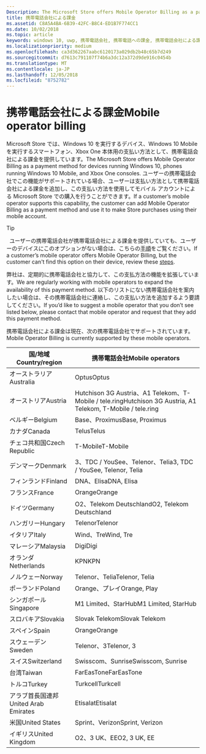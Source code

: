 ```yaml
---
Description: The Microsoft Store offers Mobile Operator Billing as a payment method for mobile operators who support this capability.
title: 携帯電話会社による課金
ms.assetid: C8A5A4BA-6B39-42FC-B8C4-ED1B7F774CC1
ms.date: 10/02/2018
ms.topic: article
keywords: windows 10, uwp, 携帯電話会社, 携帯電話への課金, 携帯電話会社による課金
ms.localizationpriority: medium
ms.openlocfilehash: ca3d362267aabc6120173a029db2b48c65b7d249
ms.sourcegitcommit: d7613c791107f74b6a3dc12a372d9de916c0454b
ms.translationtype: MT
ms.contentlocale: ja-JP
ms.lasthandoff: 12/05/2018
ms.locfileid: "8752782"
---
```

# <a name="mobile-operator-billing"></a><span data-ttu-id="db58f-103">携帯電話会社による課金</span><span class="sxs-lookup"><span data-stu-id="db58f-103">Mobile operator billing</span></span>


<span data-ttu-id="db58f-104">Microsoft Store では、Windows 10 を実行するデバイス、Windows 10 Mobile を実行するスマートフォン、Xbox One 本体用の支払い方法として、携帯電話会社による課金を提供しています。</span><span class="sxs-lookup"><span data-stu-id="db58f-104">The Microsoft Store offers Mobile Operator Billing as a payment method for devices running Windows 10, phones running Windows 10 Mobile, and Xbox One consoles.</span></span> <span data-ttu-id="db58f-105">ユーザーの携帯電話会社でこの機能がサポートされている場合、ユーザーは支払い方法として携帯電話会社による課金を追加し、この支払い方法を使用してモバイル アカウントによる Microsoft Store での購入を行うことができます。</span><span class="sxs-lookup"><span data-stu-id="db58f-105">If a customer’s mobile operator supports this capability, the customer can add Mobile Operator Billing as a payment method and use it to make Store purchases using their mobile account.</span></span>

> [!TIP]
>  <span data-ttu-id="db58f-106">ユーザーの携帯電話会社が携帯電話会社による課金を提供していても、ユーザーのデバイスにこのオプションがない場合は、こちらの[手順](http://go.microsoft.com/fwlink/p/?LinkId=523993)をご覧ください。</span><span class="sxs-lookup"><span data-stu-id="db58f-106">If a customer’s mobile operator offers Mobile Operator Billing, but the customer can't find this option on their device, review these [steps](http://go.microsoft.com/fwlink/p/?LinkId=523993).</span></span>

<span data-ttu-id="db58f-107">弊社は、定期的に携帯電話会社と協力して、この支払方法の機能を拡張しています。</span><span class="sxs-lookup"><span data-stu-id="db58f-107">We are regularly working with mobile operators to expand the availability of this payment method.</span></span> <span data-ttu-id="db58f-108">以下のリストにない携帯電話会社を案内したい場合は、その携帯電話会社に連絡し、この支払い方法を追加するよう要請してください。</span><span class="sxs-lookup"><span data-stu-id="db58f-108">If you’d like to suggest a mobile operator that you don’t see listed below, please contact that mobile operator and request that they add this payment method.</span></span>

<span data-ttu-id="db58f-109">携帯電話会社による課金は現在、次の携帯電話会社でサポートされています。</span><span class="sxs-lookup"><span data-stu-id="db58f-109">Mobile Operator Billing is currently supported by these mobile operators.</span></span>

| <span data-ttu-id="db58f-110">国/地域</span><span class="sxs-lookup"><span data-stu-id="db58f-110">Country/region</span></span>  | <span data-ttu-id="db58f-111">携帯電話会社</span><span class="sxs-lookup"><span data-stu-id="db58f-111">Mobile operators</span></span>                 |
|-----------------|----------------------------------|
| <span data-ttu-id="db58f-112">オーストラリア</span><span class="sxs-lookup"><span data-stu-id="db58f-112">Australia</span></span>       | <span data-ttu-id="db58f-113">Optus</span><span class="sxs-lookup"><span data-stu-id="db58f-113">Optus</span></span>                            |
| <span data-ttu-id="db58f-114">オーストリア</span><span class="sxs-lookup"><span data-stu-id="db58f-114">Austria</span></span>         | <span data-ttu-id="db58f-115">Hutchison 3G Austria、A1 Telekom、T-Mobile / tele.ring</span><span class="sxs-lookup"><span data-stu-id="db58f-115">Hutchison 3G Austria, A1 Telekom, T-Mobile / tele.ring</span></span>  |
| <span data-ttu-id="db58f-116">ベルギー</span><span class="sxs-lookup"><span data-stu-id="db58f-116">Belgium</span></span>         | <span data-ttu-id="db58f-117">Base、Proximus</span><span class="sxs-lookup"><span data-stu-id="db58f-117">Base, Proximus</span></span>                   |
| <span data-ttu-id="db58f-118">カナダ</span><span class="sxs-lookup"><span data-stu-id="db58f-118">Canada</span></span>          | <span data-ttu-id="db58f-119">Telus</span><span class="sxs-lookup"><span data-stu-id="db58f-119">Telus</span></span>                            |
| <span data-ttu-id="db58f-120">チェコ共和国</span><span class="sxs-lookup"><span data-stu-id="db58f-120">Czech Republic</span></span>  | <span data-ttu-id="db58f-121">T-Mobile</span><span class="sxs-lookup"><span data-stu-id="db58f-121">T-Mobile</span></span>                         |
| <span data-ttu-id="db58f-122">デンマーク</span><span class="sxs-lookup"><span data-stu-id="db58f-122">Denmark</span></span>         | <span data-ttu-id="db58f-123">3、TDC / YouSee、Telenor、Telia</span><span class="sxs-lookup"><span data-stu-id="db58f-123">3, TDC / YouSee, Telenor, Telia</span></span>  |
| <span data-ttu-id="db58f-124">フィンランド</span><span class="sxs-lookup"><span data-stu-id="db58f-124">Finland</span></span>         | <span data-ttu-id="db58f-125">DNA、Elisa</span><span class="sxs-lookup"><span data-stu-id="db58f-125">DNA, Elisa</span></span>                       |
| <span data-ttu-id="db58f-126">フランス</span><span class="sxs-lookup"><span data-stu-id="db58f-126">France</span></span>          | <span data-ttu-id="db58f-127">Orange</span><span class="sxs-lookup"><span data-stu-id="db58f-127">Orange</span></span>                           |
| <span data-ttu-id="db58f-128">ドイツ</span><span class="sxs-lookup"><span data-stu-id="db58f-128">Germany</span></span>         | <span data-ttu-id="db58f-129">O2、Telekom Deutschland</span><span class="sxs-lookup"><span data-stu-id="db58f-129">O2, Telekom Deutschland</span></span>          |
| <span data-ttu-id="db58f-130">ハンガリー</span><span class="sxs-lookup"><span data-stu-id="db58f-130">Hungary</span></span>         | <span data-ttu-id="db58f-131">Telenor</span><span class="sxs-lookup"><span data-stu-id="db58f-131">Telenor</span></span>                          |
| <span data-ttu-id="db58f-132">イタリア</span><span class="sxs-lookup"><span data-stu-id="db58f-132">Italy</span></span>           | <span data-ttu-id="db58f-133">Wind、Tre</span><span class="sxs-lookup"><span data-stu-id="db58f-133">Wind, Tre</span></span>                        |
| <span data-ttu-id="db58f-134">マレーシア</span><span class="sxs-lookup"><span data-stu-id="db58f-134">Malaysia</span></span>        | <span data-ttu-id="db58f-135">Digi</span><span class="sxs-lookup"><span data-stu-id="db58f-135">Digi</span></span>                             |
| <span data-ttu-id="db58f-136">オランダ</span><span class="sxs-lookup"><span data-stu-id="db58f-136">Netherlands</span></span>     | <span data-ttu-id="db58f-137">KPN</span><span class="sxs-lookup"><span data-stu-id="db58f-137">KPN</span></span>                              |
| <span data-ttu-id="db58f-138">ノルウェー</span><span class="sxs-lookup"><span data-stu-id="db58f-138">Norway</span></span>          | <span data-ttu-id="db58f-139">Telenor、Telia</span><span class="sxs-lookup"><span data-stu-id="db58f-139">Telenor, Telia</span></span>                   |
| <span data-ttu-id="db58f-140">ポーランド</span><span class="sxs-lookup"><span data-stu-id="db58f-140">Poland</span></span>          | <span data-ttu-id="db58f-141">Orange、プレイ</span><span class="sxs-lookup"><span data-stu-id="db58f-141">Orange, Play</span></span>                     |
| <span data-ttu-id="db58f-142">シンガポール</span><span class="sxs-lookup"><span data-stu-id="db58f-142">Singapore</span></span>       | <span data-ttu-id="db58f-143">M1 Limited、StarHub</span><span class="sxs-lookup"><span data-stu-id="db58f-143">M1 Limited, StarHub</span></span>              |
| <span data-ttu-id="db58f-144">スロバキア</span><span class="sxs-lookup"><span data-stu-id="db58f-144">Slovakia</span></span>        | <span data-ttu-id="db58f-145">Slovak Telekom</span><span class="sxs-lookup"><span data-stu-id="db58f-145">Slovak Telekom</span></span>                   |
| <span data-ttu-id="db58f-146">スペイン</span><span class="sxs-lookup"><span data-stu-id="db58f-146">Spain</span></span>           | <span data-ttu-id="db58f-147">Orange</span><span class="sxs-lookup"><span data-stu-id="db58f-147">Orange</span></span>                           |
| <span data-ttu-id="db58f-148">スウェーデン</span><span class="sxs-lookup"><span data-stu-id="db58f-148">Sweden</span></span>          | <span data-ttu-id="db58f-149">Telenor、3</span><span class="sxs-lookup"><span data-stu-id="db58f-149">Telenor, 3</span></span>                       |
| <span data-ttu-id="db58f-150">スイス</span><span class="sxs-lookup"><span data-stu-id="db58f-150">Switzerland</span></span>     | <span data-ttu-id="db58f-151">Swisscom、Sunrise</span><span class="sxs-lookup"><span data-stu-id="db58f-151">Swisscom, Sunrise</span></span>                |
| <span data-ttu-id="db58f-152">台湾</span><span class="sxs-lookup"><span data-stu-id="db58f-152">Taiwan</span></span>          | <span data-ttu-id="db58f-153">FarEasTone</span><span class="sxs-lookup"><span data-stu-id="db58f-153">FarEasTone</span></span>                       |
| <span data-ttu-id="db58f-154">トルコ</span><span class="sxs-lookup"><span data-stu-id="db58f-154">Turkey</span></span>          | <span data-ttu-id="db58f-155">Turkcell</span><span class="sxs-lookup"><span data-stu-id="db58f-155">Turkcell</span></span>                         |
| <span data-ttu-id="db58f-156">アラブ首長国連邦</span><span class="sxs-lookup"><span data-stu-id="db58f-156">United Arab Emirates</span></span> | <span data-ttu-id="db58f-157">Etisalat</span><span class="sxs-lookup"><span data-stu-id="db58f-157">Etisalat</span></span>                    |
| <span data-ttu-id="db58f-158">米国</span><span class="sxs-lookup"><span data-stu-id="db58f-158">United States</span></span>   | <span data-ttu-id="db58f-159">Sprint、Verizon</span><span class="sxs-lookup"><span data-stu-id="db58f-159">Sprint, Verizon</span></span>                  |
| <span data-ttu-id="db58f-160">イギリス</span><span class="sxs-lookup"><span data-stu-id="db58f-160">United Kingdom</span></span>  | <span data-ttu-id="db58f-161">O2、3 UK、EE</span><span class="sxs-lookup"><span data-stu-id="db58f-161">O2, 3 UK, EE</span></span>                     |

 



 


 

 




